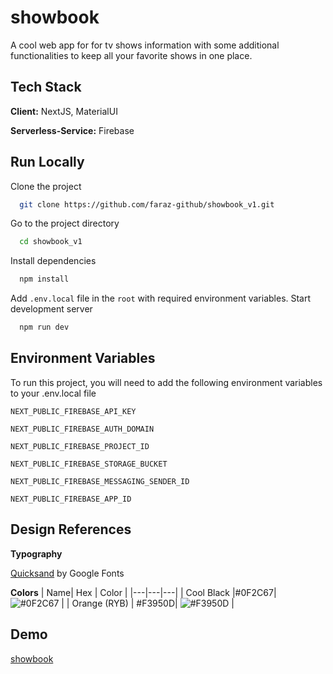# showbook
A cool web app for for tv shows information with some additional functionalities to keep all your favorite shows in one place.

## Tech Stack
**Client:** NextJS, MaterialUI

**Serverless-Service:** Firebase

## Run Locally
Clone the project
```bash
  git clone https://github.com/faraz-github/showbook_v1.git
```
Go to the project directory
```bash
  cd showbook_v1
```
Install dependencies
```bash
  npm install 
```
Add `.env.local` file in the `root` with required environment variables.
Start development server
```bash
  npm run dev
```
## Environment Variables
To run this project, you will need to add the following environment variables to your .env.local file

`NEXT_PUBLIC_FIREBASE_API_KEY`

`NEXT_PUBLIC_FIREBASE_AUTH_DOMAIN` 

`NEXT_PUBLIC_FIREBASE_PROJECT_ID`

`NEXT_PUBLIC_FIREBASE_STORAGE_BUCKET`

`NEXT_PUBLIC_FIREBASE_MESSAGING_SENDER_ID`

`NEXT_PUBLIC_FIREBASE_APP_ID` 

## Design References

**Typography**

[Quicksand](https://fonts.google.com/specimen/Quicksand) by Google Fonts

**Colors**
|  Name|  Hex | Color |
|---|---|---|
| Cool Black |#0F2C67| ![#0F2C67](https://via.placeholder.com/20/0F2C67?text=+) |
| Orange (RYB) | #F3950D| ![#F3950D](https://via.placeholder.com/20/F3950D?text=+) |



## Demo
[showbook](https://showbook.vercel.app/)
